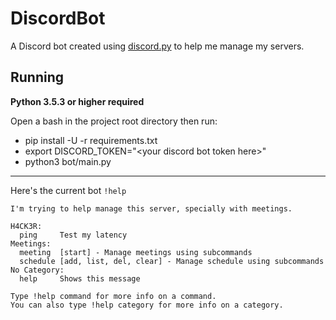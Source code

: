 DiscordBot
==========

A Discord bot created using [discord.py] to help me manage my servers.

[discord.py]: https://github.com/Rapptz/discord.py


Running
----------
 **Python 3.5.3 or higher required**

Open a bash in the project root directory then run:
- pip install -U -r requirements.txt
- export DISCORD_TOKEN="\<your discord bot token here\>"
- python3 bot/main.py


------------------------------------------------------
Here's the current bot `!help`

```
I'm trying to help manage this server, specially with meetings.

H4CK3R:
  ping     Test my latency
Meetings:
  meeting  [start] - Manage meetings using subcommands
  schedule [add, list, del, clear] - Manage schedule using subcommands
No Category:
  help     Shows this message

Type !help command for more info on a command.
You can also type !help category for more info on a category.
```
